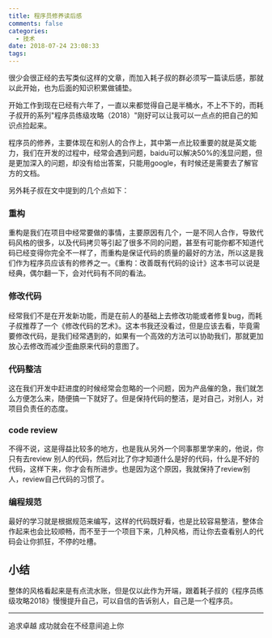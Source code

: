 ```yaml
---
title: 程序员修养读后感
comments: false
categories:
  - 技术
date: 2018-07-24 23:08:33
tags:
---
```


很少会很正经的去写类似这样的文章，而加入耗子叔的群必须写一篇读后感，那就以此开始，也为后面的知识积累做铺垫。

开始工作到现在已经有六年了，一直以来都觉得自己是半桶水，不上不下的，而耗子叔开的系列"程序员练级攻略（2018）"刚好可以让我可以一点点的把自己的知识点捡起来。

程序员的修养，主要体现在和别人的合作上，其中第一点比较重要的就是英文能力，我们在开发的过程中，经常会遇到问题，baidu可以解决50%的浅显问题，但是更加深入的问题，却没有给出答案，只能用google，有时候还是需要去了解官方的文档。

另外耗子叔在文中提到的几个点如下：
### 重构 ###
重构是我们在项目中经常要做的事情，主要原因有几个，一是不同人合作，导致代码风格的很多，以及代码拷贝等引起了很多不同的问题，甚至有可能你都不知道代码已经变得你完全不一样了，而重构是保证代码的质量的最好的方法，所以这是我们作为程序员应该有的修养之一。《重构：改善既有代码的设计》这本书可以说是经典，偶尔翻一下，会对代码有不同的看法。

### 修改代码 ###
经常我们不是在开发新功能，而是在前人的基础上去修改功能或者修复bug，而耗子叔推荐了一个《修改代码的艺术》。这本书我还没看过，但是应该去看，毕竟需要修改代码，是我们经常遇到的，如果有一个高效的方法可以协助我们，那就更加放心去修改而减少歪曲原来代码的意图了。

### 代码整洁 ###
这在我们开发中赶进度的时候经常会忽略的一个问题，因为产品催的急，我们就怎么方便怎么来，随便搞一下就好了。但是保持代码的整洁，是对自己，对别人，对项目负责任的态度。

### code review ###
不得不说，这是得益比较多的地方，也是我从另外一个同事那里学来的，他说，你只有去review 别人的代码，然后对比了你才知道什么是好的代码，什么是不好的代码，这样下来，你才会有所进步。也是因为这个原因，我就保持了review别人，review自己代码的习惯了。

### 编程规范 ###
最好的学习就是根据规范来编写，这样的代码既好看，也是比较容易整洁，整体合作起来也会比较顺畅，而不至于一个项目下来，几种风格，而让你去查看别人的代码会让你抓狂，不停的吐槽。

## 小结 ##
整体的风格看起来是有点流水账，但是仅以此作为开端，跟着耗子叔的《程序员练级攻略2018》慢慢提升自己，可以自信的告诉别人，自己是一个程序员。



----------
追求卓越 成功就会在不经意间追上你